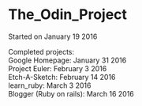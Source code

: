 # The_Odin_Project
Started on January 19 2016

Completed projects: <br>
Google Homepage: January 31 2016 <br>
Project Euler: February 3 2016 <br>
Etch-A-Sketch: February 14 2016 <br>
learn_ruby: March 3 2016<br>
Blogger (Ruby on rails): March 16 2016
